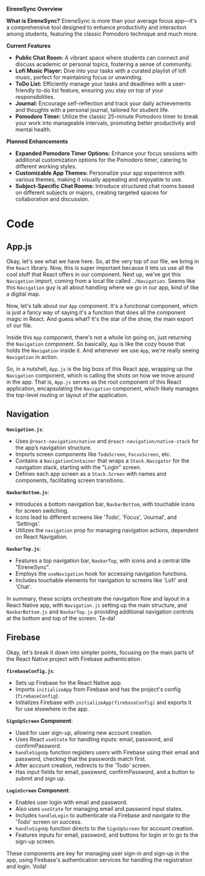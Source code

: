 **EireneSync Overview**

**What is EireneSync?**
EireneSync is more than your average focus app—it's a comprehensive tool designed to enhance productivity and interaction among students, featuring the classic Pomodoro technique and much more.

**Current Features**
- **Public Chat Room:** A vibrant space where students can connect and discuss academic or personal topics, fostering a sense of community.
- **Lofi Music Player:** Dive into your tasks with a curated playlist of lofi music, perfect for maintaining focus or unwinding.
- **ToDo List:** Efficiently manage your tasks and deadlines with a user-friendly to-do list feature, ensuring you stay on top of your responsibilities.
- **Journal:** Encourage self-reflection and track your daily achievements and thoughts with a personal journal, tailored for student life.
- **Pomodoro Timer:** Utilize the classic 25-minute Pomodoro timer to break your work into manageable intervals, promoting better productivity and mental health.

**Planned Enhancements**
- **Expanded Pomodoro Timer Options:** Enhance your focus sessions with additional customization options for the Pomodoro timer, catering to different working styles.
- **Customizable App Themes:** Personalize your app experience with various themes, making it visually appealing and enjoyable to use.
- **Subject-Specific Chat Rooms:** Introduce structured chat rooms based on different subjects or majors, creating targeted spaces for collaboration and discussion.



# Code

## App.js

Okay, let's see what we have here. So, at the very top of our file, we bring in the `React` library. Now, this is super important because it lets us use all the cool stuff that React offers in our component. Next up, we've got this `Navigation` import, coming from a local file called `./Navigation`. Seems like this `Navigation` guy is all about handling where we go in our app, kind of like a digital map.

Now, let's talk about our `App` component. It's a functional component, which is just a fancy way of saying it's a function that does all the component magic in React. And guess what? It's the star of the show, the main export of our file.

Inside this `App` component, there's not a whole lot going on, just returning the `Navigation` component. So basically, `App` is like the cozy house that holds the `Navigation` inside it. And whenever we use `App`, we're really seeing `Navigation` in action.

So, in a nutshell, `App.js` is the big boss of this React app, wrapping up the `Navigation` component, which is calling the shots on how we move around in the app. That is, `App.js` serves as the root component of this React application, encapsulating the `Navigation` component, which likely manages the top-level routing or layout of the application.

## Navigation

 **`Navigation.js`**:
   - Uses `@react-navigation/native` and `@react-navigation/native-stack` for the app’s navigation structure.
   - Imports screen components like `TodoScreen`, `FocusScreen`, etc.
   - Contains a `NavigationContainer` that wraps a `Stack.Navigator` for the navigation stack, starting with the "Login" screen.
   - Defines each app screen as a `Stack.Screen` with names and components, facilitating screen transitions.

 **`NavbarBottom.js`**:
   - Introduces a bottom navigation bar, `NavbarBottom`, with touchable icons for screen switching.
   - Icons lead to different screens like 'Todo', 'Focus', 'Journal', and 'Settings'.
   - Utilizes the `navigation` prop for managing navigation actions, dependent on React Navigation.

 **`NavbarTop.js`**:
   - Features a top navigation bar, `NavbarTop`, with icons and a central title "EireneSync".
   - Employs the `useNavigation` hook for accessing navigation functions.
   - Includes touchable elements for navigation to screens like 'Lofi' and 'Chat'.

In summary, these scripts orchestrate the navigation flow and layout in a React Native app, with `Navigation.js` setting up the main structure, and `NavbarBottom.js` and `NavbarTop.js` providing additional navigation controls at the bottom and top of the screen. Ta-da!

## Firebase

Okay, let's break it down into simpler points, focusing on the main parts of the React Native project with Firebase authentication.

 **`firebaseConfig.js`**:
   - Sets up Firebase for the React Native app.
   - Imports `initializeApp` from Firebase and has the project's config (`firebaseConfig`).
   - Initializes Firebase with `initializeApp(firebaseConfig)` and exports it for use elsewhere in the app.

 **`SignUpScreen` Component**:
   - Used for user sign-up, allowing new account creation.
   - Uses React `useState` for handling inputs: email, password, and confirmPassword.
   - `handleSignUp` function registers users with Firebase using their email and password, checking that the passwords match first.
   - After account creation, redirects to the 'Todo' screen.
   - Has input fields for email, password, confirmPassword, and a button to submit and sign up.

 **`LoginScreen` Component**:
   - Enables user login with email and password.
   - Also uses `useState` for managing email and password input states.
   - Includes `handleLogin` to authenticate via Firebase and navigate to the 'Todo' screen on success.
   - `handleSignUp` function directs to the `SignUpScreen` for account creation.
   - Features inputs for email, password, and buttons for login or to go to the sign-up screen.

These components are key for managing user sign-in and sign-up in the app, using Firebase's authentication services for handling the registration and login. Voilà!